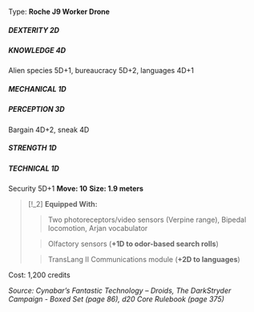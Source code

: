Type: **Roche J9 Worker Drone**

##### DEXTERITY 2D
##### KNOWLEDGE 4D
Alien species 5D+1, bureaucracy 5D+2, languages 4D+1
##### MECHANICAL 1D
##### PERCEPTION 3D
Bargain 4D+2, sneak 4D
##### STRENGTH 1D
##### TECHNICAL 1D
Security 5D+1
**Move: 10**
**Size: 1.9 meters**

> [!_2] 
> **Equipped With:**
> > Two photoreceptors/video sensors (Verpine range), Bipedal locomotion, Arjan vocabulator
> 
> > Olfactory sensors (**+1D to odor-based search rolls**)
> 
> > TransLang II Communications module (**+2D to languages**)
> 

Cost: 1,200 credits

*Source: Cynabar’s Fantastic Technology – Droids, The DarkStryder Campaign - Boxed Set (page 86), d20 Core Rulebook (page 375)*